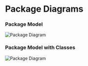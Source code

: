 # **Package Diagrams**  

### **Package Model**  

![Package Diagram](../images/package_diagram.png)  

### **Package Model with Classes**  

![Package Diagram](../images/package_diagram_detailed4.jpg)  


